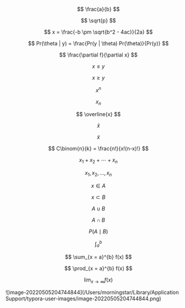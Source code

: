 $$
\frac{a}{b}
$$

$$
\sqrt{p}
$$

$$
x = \frac{-b \pm \sqrt{b^2 - 4ac}}{2a}
$$

$$
Pr(\theta | y) = \frac{Pr(y | \theta) Pr(\theta)}{Pr(y)}
$$




$$
\frac{\partial f}{\partial x}
$$

$$
x \le y
$$

$$
x \ge y 
$$

$$
x^{n}
$$

$$
x_{n}
$$

$$
\overline{x}
$$

$$
\hat{x}
$$

$$
\tilde{x}
$$

$$
C\binom{n}{k} = \frac{n!}{x!(n-x)!}
$$

$$
x_{1} + x_{2} + \cdots + x_{n}
$$

$$
x_{1}, x_{2}, \dots, x_{n}
$$

$$
x \in A
$$

$$
x \subset B
$$

$$
A \cup B
$$

$$
A \cap B
$$

$$
P(A \mid B)
$$

$$
\int_{a}^{b}
$$

$$
\sum_{x = a}^{b} f(x)
$$

$$
\prod_{x = a}^{b} f(x)
$$

$$
\displaystyle \lim_{x \to \infty} f(x)
$$

![image-20220505204744844](/Users/morningstar/Library/Application Support/typora-user-images/image-20220505204744844.png)
